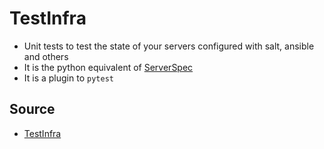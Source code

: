 # TestInfra

* Unit tests to test the state of your servers configured with salt, ansible and others
* It is the python equivalent of [ServerSpec](https://serverspec.org/)
* It is a plugin to `pytest`

## Source

* [TestInfra](https://testinfra.readthedocs.io/en/latest/index.html)
